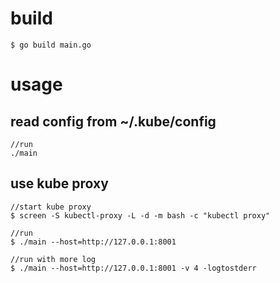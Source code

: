
# build

```
$ go build main.go
```

# usage

## read config from ~/.kube/config

```
//run
./main
```

## use kube proxy
```
//start kube proxy
$ screen -S kubectl-proxy -L -d -m bash -c "kubectl proxy"

//run
$ ./main --host=http://127.0.0.1:8001

//run with more log
$ ./main --host=http://127.0.0.1:8001 -v 4 -logtostderr
```
